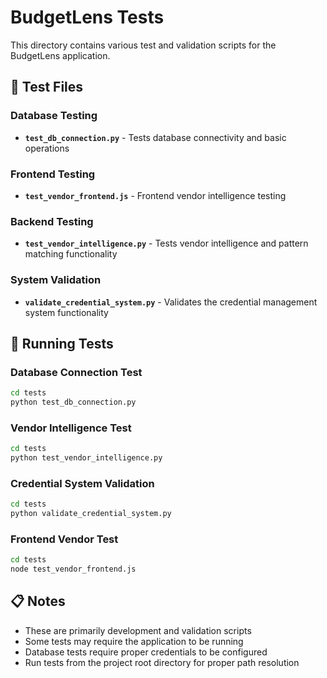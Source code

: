 # BudgetLens Tests

This directory contains various test and validation scripts for the BudgetLens application.

## 📁 Test Files

### Database Testing
- **`test_db_connection.py`** - Tests database connectivity and basic operations

### Frontend Testing  
- **`test_vendor_frontend.js`** - Frontend vendor intelligence testing

### Backend Testing
- **`test_vendor_intelligence.py`** - Tests vendor intelligence and pattern matching functionality

### System Validation
- **`validate_credential_system.py`** - Validates the credential management system functionality

## 🚀 Running Tests

### Database Connection Test
```bash
cd tests
python test_db_connection.py
```

### Vendor Intelligence Test
```bash
cd tests
python test_vendor_intelligence.py
```

### Credential System Validation
```bash
cd tests
python validate_credential_system.py
```

### Frontend Vendor Test
```bash
cd tests
node test_vendor_frontend.js
```

## 📋 Notes

- These are primarily development and validation scripts
- Some tests may require the application to be running
- Database tests require proper credentials to be configured
- Run tests from the project root directory for proper path resolution
